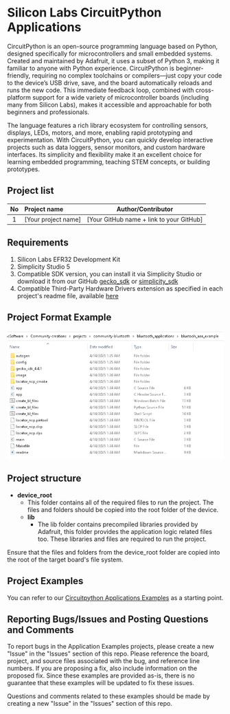 # Silicon Labs CircuitPython Applications #

CircuitPython is an open-source programming language based on Python, designed specifically for microcontrollers and small embedded systems. Created and maintained by Adafruit, it uses a subset of Python 3, making it familiar to anyone with Python experience. CircuitPython is beginner-friendly, requiring no complex toolchains or compilers—just copy your code to the device’s USB drive, save, and the board automatically reloads and runs the new code. This immediate feedback loop, combined with cross-platform support for a wide variety of microcontroller boards (including many from Silicon Labs), makes it accessible and approachable for both beginners and professionals.

The language features a rich library ecosystem for controlling sensors, displays, LEDs, motors, and more, enabling rapid prototyping and experimentation. With CircuitPython, you can quickly develop interactive projects such as data loggers, sensor monitors, and custom hardware interfaces. Its simplicity and flexibility make it an excellent choice for learning embedded programming, teaching STEM concepts, or building prototypes.

## Project list ##

| No | Project name | Author/Contributor |
|:--:|:-------------|:---------------:|
| 1  |[Your project name] | [Your GitHub name + link to your GitHub] |

## Requirements ##

1. Silicon Labs EFR32 Development Kit
2. Simplicity Studio 5
3. Compatible SDK version, you can install it via Simplicity Studio or download it from our GitHub [gecko_sdk](https://github.com/SiliconLabs/gecko_sdk) or [simplicity_sdk](https://github.com/SiliconLabs/simplicity_sdk)
4. Compatible Third-Party Hardware Drivers extension as specified in each project's readme file, available [here](https://github.com/SiliconLabs/third_party_hw_drivers_extension)

## Project Format Example ##

![Project Format](../../../resources/project_format.png)

## Project structure ##

* **device_root**
  * This folder contains all of the required files to run the project. The files and folders should be copied into the root folder of the device.
  * **lib**
    * The lib folder contains precompiled libraries provided by Adafruit, this folder provides the application logic related files too. These libraries and files are required to run the project.

Ensure that the files and folders from the device_root folder are copied into the root of the target board's file system.

## Project Examples ##

You can refer to our [Circuitpython Applications Examples](https://github.com/SiliconLabsSoftware/circuitpython_applications) as a starting point.

## Reporting Bugs/Issues and Posting Questions and Comments ##

To report bugs in the Application Examples projects, please create a new "Issue" in the "Issues" section of this repo. Please reference the board, project, and source files associated with the bug, and reference line numbers. If you are proposing a fix, also include information on the proposed fix. Since these examples are provided as-is, there is no guarantee that these examples will be updated to fix these issues.

Questions and comments related to these examples should be made by creating a new "Issue" in the "Issues" section of this repo.
